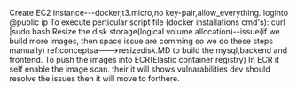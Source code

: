 Create EC2 instance---docker,t3.micro,no key-pair,allow_everything. loginto @public ip
To execute perticular script file (docker installations cmd's): curl <raw url of expense-docker> |sudo bash
Resize the disk storage(logical volume allocation)--issue(if we build more images, then space issue are comming so we do these steps manually)
ref:conceptsa--->resizedisk.MD
to build the mysql,backend and frontend.
To push the images into ECR(Elastic container registry)
In ECR it self enable the image scan. their it will shows vulnarabilities dev should resolve the issues then it will move to forthere.
